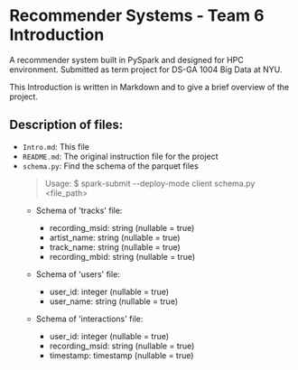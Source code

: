 # Recommender Systems - Team 6 Introduction

A recommender system built in PySpark and designed for HPC environment. Submitted as term project for DS-GA 1004 Big Data at NYU.

This Introduction is written in Markdown and to give a brief overview of the project.

## Description of files:
- `Intro.md`: This file
- `README.md`: The original instruction file for the project
- `schema.py`: Find the schema of the parquet files
    > Usage: $ spark-submit --deploy-mode client schema.py <file_path>
    - Schema of 'tracks' file:
        - recording_msid: string (nullable = true)
        - artist_name: string (nullable = true)
        - track_name: string (nullable = true)
        - recording_mbid: string (nullable = true)
    
    - Schema of 'users' file:
        - user_id: integer (nullable = true)
        - user_name: string (nullable = true)

    - Schema of 'interactions' file:
        - user_id: integer (nullable = true)
        - recording_msid: string (nullable = true)
        - timestamp: timestamp (nullable = true)

